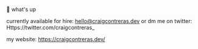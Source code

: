 👋 what's up

currently available for hire: hello@craigcontreras.dev
or dm me on twitter: Https://twitter.com/craigcontreras_

my website: https://craigcontreras.dev/
